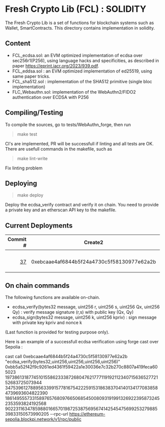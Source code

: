 # Fresh Crypto Lib (FCL) : SOLIDITY

The Fresh Crypto Lib is a set of functions for blockchain systems such as Wallet, SmartContracts.
This directory contains implementation in solidity.


## Content

* FCL_ecdsa.sol: an EVM optimized implementation of ecdsa over sec256r1(P256), using language hacks and specificities, as described in paper https://eprint.iacr.org/2023/939.pdf.
* FCL_eddsa.sol   : an EVM optimized implementation of ed25519, using same paper tricks.
* FCL_sha512.sol : implementation of the SHA512 primitive (single bloc implementation)
* FLC_Webauthn.sol: implementation of the WebAuthn2/FIDO2 authentication over ECDSA with P256
<!--- FCL_ecdaa.sol: an EVM version of the ECDAA anonymous attestation for anonymous airdrops -->

## Compiling/Testing

To compile the sources, go to tests/WebAuthn_forge, then run

>make test

CI's are implemented, PR will be successfull if linting and all tests are OK. There are usefull commands in the makefile, such as 

>make lint-write 

Fix linting problem

## Deploying

>make deploy

Deploy the ecdsa_verify contract and verify it on chain. You need to provide a private key and an etherscan API key to the makefile.


## Current Deployments

| Commit # | Create2 | Mainnets | Testnets |
|--------:|---------|:--:|:----|
||         |  |         |
|[37](https://github.com/rdubois-crypto/FreshCryptoLib/commit/29f60f19d3a07ec501ce36429f9688d9be372368)| 0xebcaae4af6844b5f24a4730c5f58130977e62a2b    | [Polygon](https://polygonscan.com/address/0xebcaae4af6844b5f24a4730c5f58130977e62a2b#code)  | [Optimism](https://goerli-optimism.etherscan.io/address/0xebcaae4af6844b5f24a4730c5f58130977e62a2b#code), [Sepolia](https://sepolia.etherscan.io/address/0xebcaae4af6844b5f24a4730c5f58130977e62a2b#code), [Linea](https://explorer.goerli.linea.build/address/0xEBCaaE4Af6844B5F24A4730C5f58130977E62A2B/contracts#address-tabs)  |  


## On chain commands

The following functions are available on-chain. 

* ecdsa_verify(bytes32 message, uint256 r, uint256 s, uint256 Qx, uint256 Qy) : verify message signature (r,s) with public key (Qx, Qy)
* ecdsa_sign(bytes32 message, uint256 k, uint256 kpriv) : sign message with private key kpriv and nonce k

(Last function is provided for testing purpose only).



Here is an example of a successfull ecdsa verification using forge cast over Sepolia :

cast call 0xebcaae4af6844b5f24a4730c5f58130977e62a2b         "ecdsa_verify(bytes32,uint256,uint256,uint256,uint256)"         0xbb5a52f42f9c9261ed4361f59422a1e30036e7c32b270c8807a419feca605023         19738613187745101558623338726804762177711919211234071563652772152683725073944         34753961278895633991577816754222591531863837041401341770838584739693604822390         18614955573315897657680976650685450080931919913269223958732452353593824192568         90223116347859880166570198725387569567414254547569925327988539833150573990205 --rpc-url https://ethereum-sepolia.blockpi.network/v1/rpc/public

